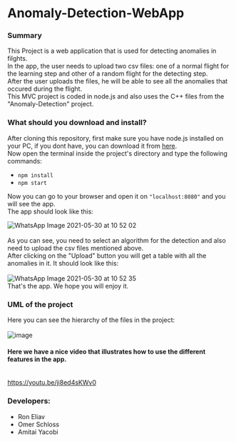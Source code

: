 # Anomaly-Detection-WebApp

### Summary
This Project is a web application that is used for detecting anomalies in filghts.<br />
In the app, the user needs to upload two csv files: one of a normal flight for the learning step and other of a random flight for the detecting step.<br />
After the user uploads the files, he will be able to see all the anomalies that occured during the flight.<br />
This MVC project is coded in node.js and also uses the C++ files from the "Anomaly-Detection" project.

### What should you download and install?
After cloning this repository, first make sure you have node.js installed on your PC, if you dont have, you can download it from [here](https://nodejs.org/en/download/).<br/>
Now open the terminal inside the project's directory and type the following commands:<br />

- ``npm install``<br />
- ``npm start ``

Now you can go to your browser and open it on ``"localhost:8080"`` and you will see the app.<br/>
The app should look like this:<br/>

![WhatsApp Image 2021-05-30 at 10 52 02](https://user-images.githubusercontent.com/71650499/120097018-04091c00-c137-11eb-9fef-3215efd515b3.png)<br/><br/>
As you can see, you need to select an algorithm for the detection and also need to upload the csv files mentioned above.<br/>
After clicking on the "Upload" button you will get a table with all the anomalies in it. It should look like this:<br/><br/>
![WhatsApp Image 2021-05-30 at 10 52 35](https://user-images.githubusercontent.com/71650499/120097146-914c7080-c137-11eb-9699-0372f17fe8ad.png)<br/>
That's the app. We hope you will enjoy it.


### UML of the project
Here you can see the hierarchy of the files in the project:<br/><br/>
![image](https://user-images.githubusercontent.com/71728836/120083964-1a7e8b80-c0d5-11eb-95b9-84360b7d2a15.png)


#### Here we have a nice video that illustrates how to use the different features in the app.<br/><br/>

https://youtu.be/ji8ed4sKWv0

### Developers:
 - Ron Eliav
 - Omer Schloss
 - Amitai Yacobi
 


 
